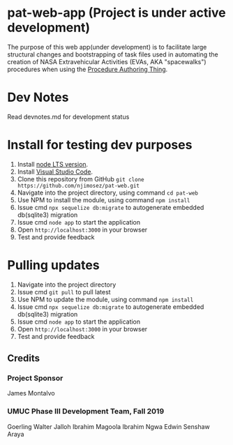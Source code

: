 # pat-web-app (Project is under active development)

The purpose of this web app(under development) is to facilitate large structural changes and bootstrapping of task 
files used in automating the creation of NASA Extravehicular Activities (EVAs, AKA &quot;spacewalks&quot;)
 procedures when using the [Procedure Authoring Thing](https://github.com/xOPERATIONS/pat).

 # Dev Notes
   Read devnotes.md for development status
 
# Install for testing dev purposes
1. Install [node LTS version](https://nodejs.org/en/download/).
2. Install [Visual Studio Code](https://code.visualstudio.com/download).
3. Clone this repository from GitHub
 ```git clone https://github.com/njimosez/pat-web.git```
4. Navigate into the project directory, using command `cd pat-web`
5. Use NPM to install the module, using command `npm install`
6. Issue cmd `npx sequelize db:migrate` to autogenerate embedded db(sqlite3) migration
7. Issue cmd `node app` to start the application
8. Open  `http://localhost:3000` in your browser
9. Test and provide feedback

# Pulling updates
1. Navigate into the project directory
5. Issue cmd `git pull` to pull latest
3. Use NPM to update the module, using command `npm install`
4. Issue cmd `npx sequelize db:migrate` to autogenerate embedded db(sqlite3) migration
5. Issue cmd `node app` to start the application
6. Open  `http://localhost:3000` in your browser
7. Test and provide feedback

## Credits

### Project Sponsor

James Montalvo

### UMUC Phase III Development Team, Fall 2019

Goerling Walter
Jalloh Ibrahim 
Magoola Ibrahim
Ngwa Edwin 
Senshaw Araya
